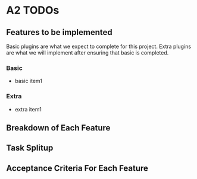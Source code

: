 # A2 TODOs

## Features to be implemented

Basic plugins are what we expect to complete for this project. Extra plugins are what we will implement after ensuring that basic is completed.

### Basic

- basic item1

### Extra

- extra item1

## Breakdown of Each Feature

## Task Splitup

## Acceptance Criteria For Each Feature
